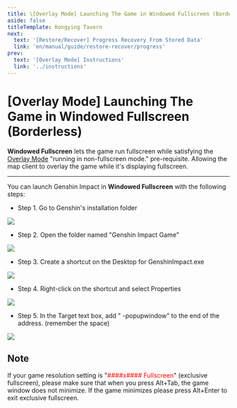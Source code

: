 ```yaml
---
title: \[Overlay Mode] Launching The Game in Windowed Fullscreen (Borderless)
aside: false
titleTemplate: Kongying Tavern
next:
  text: '[Restore/Recover] Progress Recovery From Stored Data'
  link: 'en/manual/guide/restore-recover/progress'
prev:
  text: '[Overlay Mode] Instructions'
  link: '../instructions'
---
```


# [Overlay Mode] Launching The Game in Windowed Fullscreen (Borderless)

**Windowed Fullscreen** lets the game run fullscreen while satisfying the [Overlay Mode](https://support.qq.com/products/321980/faqs-more/?id=135544) "running in non-fullscreen mode." pre-requisite. Allowing the map client to overlay the game while it's displaying fullscreen.

---

You can launch Genshin Impact in **Windowed Fullscreen** with the following steps:

- Step 1. Go to Genshin's installation folder

![](/imgs/en/manual/fullscreen-windowed/1.png)

- Step 2. Open the folder named "Genshin Impact Game"

![](/imgs/en/manual/fullscreen-windowed/2.png)

- Step 3. Create a shortcut on the Desktop for GenshinImpact.exe

![](/imgs/en/manual/fullscreen-windowed/3.png)

- Step 4. Right-click on the shortcut and select Properties

![](/imgs/en/manual/fullscreen-windowed/4.png)

- Step 5. In the Target text box, add " -popupwindow" to the end of the address. (remember the space)

![](/imgs/en/manual/fullscreen-windowed/5.png)

## Note

If your game resolution setting is "<span style="color: red">####x#### Fullscreen</span>" (exclusive fullscreen), please make sure that when you press Alt+Tab, the game window does not minimize. If the game minimizes please press Alt+Enter to exit exclusive fullscreen.
